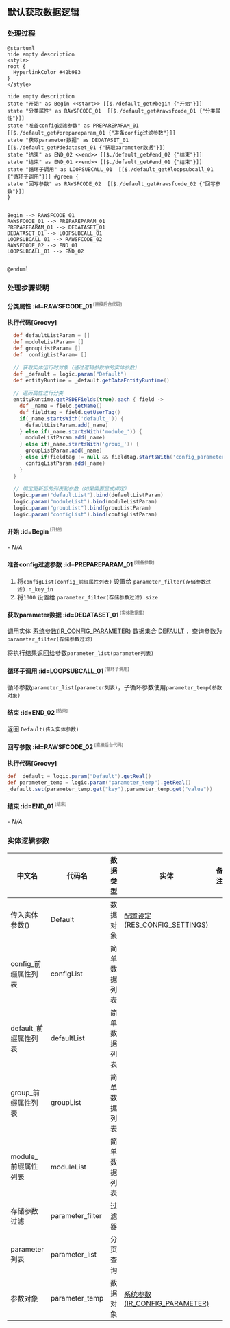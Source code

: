 ## 默认获取数据逻辑 <!-- {docsify-ignore-all} -->

   

### 处理过程

```plantuml
@startuml
hide empty description
<style>
root {
  HyperlinkColor #42b983
}
</style>

hide empty description
state "开始" as Begin <<start>> [[$./default_get#begin {"开始"}]]
state "分类属性" as RAWSFCODE_01  [[$./default_get#rawsfcode_01 {"分类属性"}]]
state "准备config过滤参数" as PREPAREPARAM_01  [[$./default_get#prepareparam_01 {"准备config过滤参数"}]]
state "获取parameter数据" as DEDATASET_01  [[$./default_get#dedataset_01 {"获取parameter数据"}]]
state "结束" as END_02 <<end>> [[$./default_get#end_02 {"结束"}]]
state "结束" as END_01 <<end>> [[$./default_get#end_01 {"结束"}]]
state "循环子调用" as LOOPSUBCALL_01  [[$./default_get#loopsubcall_01 {"循环子调用"}]] #green {
state "回写参数" as RAWSFCODE_02  [[$./default_get#rawsfcode_02 {"回写参数"}]]
}


Begin --> RAWSFCODE_01
RAWSFCODE_01 --> PREPAREPARAM_01
PREPAREPARAM_01 --> DEDATASET_01
DEDATASET_01 --> LOOPSUBCALL_01
LOOPSUBCALL_01 --> RAWSFCODE_02
RAWSFCODE_02 --> END_01
LOOPSUBCALL_01 --> END_02


@enduml
```


### 处理步骤说明

#### 分类属性 :id=RAWSFCODE_01<sup class="footnote-symbol"> <font color=gray size=1>[直接后台代码]</font></sup>



<p class="panel-title"><b>执行代码[Groovy]</b></p>

```groovy
  def defaultListParam = []
  def moduleListParam= []
  def groupListParam= []
  def  configListParam= []
  
  // 获取实体运行时对象（通过逻辑参数中的实体参数）
  def _default = logic.param("Default")
  def entityRuntime = _default.getDataEntityRuntime()
  
  // 遍历属性进行分类
  entityRuntime.getPSDEFields(true).each { field ->
    def _name = field.getName()
    def fieldtag = field.getUserTag()
    if(_name.startsWith('default_')) {
      defaultListParam.add(_name)
    } else if(_name.startsWith('module_')) {
      moduleListParam.add(_name)
    } else if(_name.startsWith('group_')) {
      groupListParam.add(_name)
    } else if(fieldtag != null && fieldtag.startsWith('config_parameter')) {
      configListParam.add(_name)
    }
  }
  
  // 绑定更新后的列表到参数（如果需要显式绑定）
  logic.param("defaultList").bind(defaultListParam)
  logic.param("moduleList").bind(moduleListParam)
  logic.param("groupList").bind(groupListParam)
  logic.param("configList").bind(configListParam)

```

#### 开始 :id=Begin<sup class="footnote-symbol"> <font color=gray size=1>[开始]</font></sup>



*- N/A*
#### 准备config过滤参数 :id=PREPAREPARAM_01<sup class="footnote-symbol"> <font color=gray size=1>[准备参数]</font></sup>



1. 将`configList(config_前缀属性列表)` 设置给  `parameter_filter(存储参数过滤).n_key_in`
2. 将`1000` 设置给  `parameter_filter(存储参数过滤).size`

#### 获取parameter数据 :id=DEDATASET_01<sup class="footnote-symbol"> <font color=gray size=1>[实体数据集]</font></sup>



调用实体 [系统参数(IR_CONFIG_PARAMETER)](module/base/ir_config_parameter.md) 数据集合 [DEFAULT](module/base/ir_config_parameter#数据集合) ，查询参数为`parameter_filter(存储参数过滤)`

将执行结果返回给参数`parameter_list(parameter列表)`

#### 循环子调用 :id=LOOPSUBCALL_01<sup class="footnote-symbol"> <font color=gray size=1>[循环子调用]</font></sup>



循环参数`parameter_list(parameter列表)`，子循环参数使用`parameter_temp(参数对象)`
#### 结束 :id=END_02<sup class="footnote-symbol"> <font color=gray size=1>[结束]</font></sup>



返回 `Default(传入实体参数)`

#### 回写参数 :id=RAWSFCODE_02<sup class="footnote-symbol"> <font color=gray size=1>[直接后台代码]</font></sup>



<p class="panel-title"><b>执行代码[Groovy]</b></p>

```groovy
def _default = logic.param("Default").getReal()
def parameter_temp = logic.param("parameter_temp").getReal()
_default.set(parameter_temp.get("key"),parameter_temp.get("value"))
```

#### 结束 :id=END_01<sup class="footnote-symbol"> <font color=gray size=1>[结束]</font></sup>



*- N/A*



### 实体逻辑参数

|    中文名   |    代码名    |  数据类型    |  实体   |备注 |
| --------| --------| -------- | -------- | --------   |
|传入实体参数(<i class="fa fa-check"/></i>)|Default|数据对象|[配置设定(RES_CONFIG_SETTINGS)](module/base/res_config_settings.md)||
|config_前缀属性列表|configList|简单数据列表|||
|default_前缀属性列表|defaultList|简单数据列表|||
|group_前缀属性列表|groupList|简单数据列表|||
|module_前缀属性列表|moduleList|简单数据列表|||
|存储参数过滤|parameter_filter|过滤器|||
|parameter列表|parameter_list|分页查询|||
|参数对象|parameter_temp|数据对象|[系统参数(IR_CONFIG_PARAMETER)](module/base/ir_config_parameter.md)||
